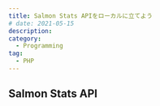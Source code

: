```yaml
---
title: Salmon Stats APIをローカルに立てよう
# date: 2021-05-15
description:
category:
  - Programming
tag:
  - PHP
---
```


## Salmon Stats API
